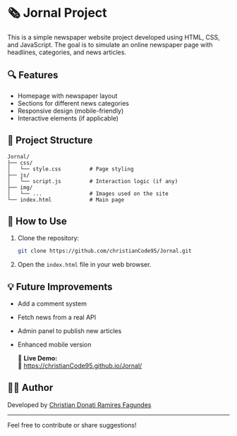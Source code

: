 # 🗞️ Jornal Project

This is a simple newspaper website project developed using HTML, CSS, and JavaScript. The goal is to simulate an online newspaper page with headlines, categories, and news articles.

## 🔍 Features

- Homepage with newspaper layout
- Sections for different news categories
- Responsive design (mobile-friendly)
- Interactive elements (if applicable)

## 📂 Project Structure

```
Jornal/
├── css/
│   └── style.css         # Page styling
├── js/
│   └── script.js         # Interaction logic (if any)
├── img/
│   └── ...               # Images used on the site
└── index.html            # Main page
```

## 🚀 How to Use

1. Clone the repository:
   ```bash
   git clone https://github.com/christianCode95/Jornal.git
   ```
2. Open the `index.html` file in your web browser.

## 💡 Future Improvements

- Add a comment system
- Fetch news from a real API
- Admin panel to publish new articles
- Enhanced mobile version

   🚀 **Live Demo:**  
🔗 https://christianCode95.github.io/Jornal/


## 🧑‍💻 Author

Developed by [Christian Donati Ramires Fagundes](https://github.com/christianCode95)

---

Feel free to contribute or share suggestions!



